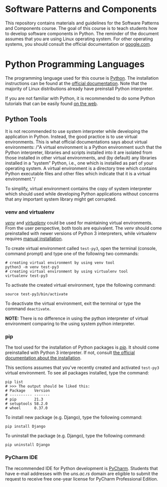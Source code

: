 

# Software Patterns and Components

This repository contains materials and guidelines for the Software Patterns and Components course.
The goal of this course is to teach students how to develop software components in Python.
The reminder of the document assumes that you are using Linux operating system.
For other operating systems, you should consult the official documentation or [google.com](https://www.google.com/).


# Python Programming Languages

The programming language used for this course is [Python](https://en.wikipedia.org/wiki/Python_(programming_language)). The installation instructions can be found
at the [official documentation](https://www.python.org/). Note that the majority of Linux distributions already have preinstall
Python interpreter.

If you are not familiar with Python, it is recommended to do some Python
tutorials that can be easily found [on the web](https://www.youtube.com/results?search_query=python+tutorial).


## Python Tools

It is not recommended to use system interpreter while developing the application in Python.
Instead, the good practice is to use virtual environments.
This is what official documentations says about virtual environments:
/"A virtual environment is a Python environment such that the Python interpreter, libraries and scripts
installed into it are isolated from those installed in other virtual environments, and (by default) any
libraries installed in a “system” Python, i.e., one which is installed as part of your operating system.
A virtual environment is a directory tree which contains Python executable files and other files which
indicate that it is a virtual environment."/

To simplify, virtual environment contains the copy of system interpreter which should used
while developing Python applications without concerns that any important system library might get corrupted.   


### venv and virtualenv

[*venv*](https://docs.python.org/3/library/venv.html) and [*virtualenv*](https://virtualenv.pypa.io/en/latest/) could be used for maintaining virtual environments. From the user perspective,
both tools are equivalent. The *venv* should come preinstalled with newer versions of Python 3 interpreters,
while virtualenv requires [manual installation](https://virtualenv.pypa.io/en/latest/installation.html#via-pip).

To create virtual environment called `test-py3`, open the terminal (console, command prompt) and type one of the following
two commands:

    # creating virtual environment by using venv tool
    python3 -m venv test-py3
    # creating virtual environment by using virtualenv tool
    virtualenv test-py3

To activate the created virtual environment, type the following command:

    source test-py3/bin/activate

To deactivate the virtual environment, exit the terminal or type the command `deactivate`.

**NOTE:** There is no difference in using the python interpreter of virtual environment comparing to the using
system python interpreter.


### pip

The tool used for the installation of Python packages is [*pip*](https://pypi.org/project/pipa/).
It should come preinstalled with Python 3 interpreter. If not, consult [the official documentation
about the installation](https://pip.pypa.io/en/stable/installation/).

This sections assumes that you've recently created and activated `test-py3` virtual environment.
To see all packages installed, type the command:

    pip list
    # >>> The output should be liked this:
    # Package    Version
    # ---------- -------
    # pip        21.3
    # setuptools 58.2.0
    # wheel      0.37.0

To install new package (e.g. Django), type the following command:

    pip install Django

To uninstall the package (e.g. Django), type the following command:

    pip uninstall Django


### PyCharm IDE

The recommended IDE for Python development is [PyCharm](https://www.jetbrains.com/pycharm/download/#section=linux). Students that have e-mail addresses
with the *uns.ac.rs* domain are eligible to submit the request to receive free one-year license
for PyCharm Professional Edition.

